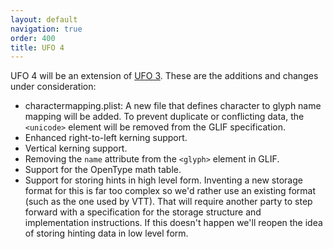 ```yaml
---
layout: default
navigation: true
order: 400
title: UFO 4
---
```


UFO 4 will be an extension of [UFO 3](../ufo3). These are the additions and changes under consideration:

- charactermapping.plist: A new file that defines character to glyph name mapping will be added. To prevent duplicate or conflicting data, the `<unicode>` element will be removed from the GLIF specification.
- Enhanced right-to-left kerning support.
- Vertical kerning support.
- Removing the `name` attribute from the `<glyph>` element in GLIF.
- Support for the OpenType math table.
- Support for storing hints in high level form. Inventing a new storage format for this is far too complex so we'd rather use an existing format (such as the one used by VTT). That will require another party to step forward with a specification for the storage structure and implementation instructions. If this doesn't happen we'll reopen the idea of storing hinting data in low level form.